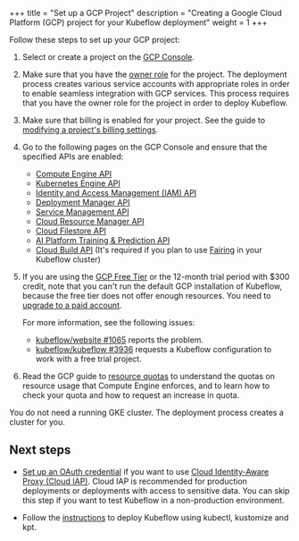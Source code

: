 +++
title = "Set up a GCP Project"
description = "Creating a Google Cloud Platform (GCP) project for your Kubeflow deployment"
weight = 1
+++

Follow these steps to set up your GCP project:

1. Select or create a project on the 
  [GCP Console](https://console.cloud.google.com/cloud-resource-manager).


1. Make sure that you have the 
  [owner role](https://cloud.google.com/iam/docs/understanding-roles#primitive_role_definitions)
  for the project.
  The deployment process creates various service accounts with
  appropriate roles in order to enable seamless integration with
  GCP services. This process requires that you have the 
  owner role for the project in order to deploy Kubeflow.

1. Make sure that billing is enabled for your project. See the guide to
  [modifying a project's billing 
  settings](https://cloud.google.com/billing/docs/how-to/modify-project).

1. Go to the following pages on the GCP Console and ensure that the 
  specified APIs are enabled:

    * [Compute Engine API](https://console.cloud.google.com/apis/library/compute.googleapis.com)
    * [Kubernetes Engine API](https://console.cloud.google.com/apis/library/container.googleapis.com)
    * [Identity and Access Management (IAM) API](https://console.cloud.google.com/apis/library/iam.googleapis.com)
    * [Deployment Manager API](https://console.cloud.google.com/apis/library/deploymentmanager.googleapis.com)
    * [Service Management API](https://console.cloud.google.com/apis/api/servicemanagement.googleapis.com)
    * [Cloud Resource Manager API](https://console.developers.google.com/apis/library/cloudresourcemanager.googleapis.com)
    * [Cloud Filestore API](https://console.developers.google.com/apis/library/file.googleapis.com)
    * [AI Platform Training & Prediction API](https://console.developers.google.com/apis/library/ml.googleapis.com)
    * [Cloud Build API](https://console.cloud.google.com/apis/library/cloudbuild.googleapis.com) (It's required if you plan to use [Fairing](https://www.kubeflow.org/docs/fairing/) in your Kubeflow cluster)

1. If you are using the 
  [GCP Free Tier](https://cloud.google.com/free/docs/gcp-free-tier) or the
  12-month trial period with $300 credit, note that you can't run the default
  GCP installation of Kubeflow, because the free tier does not offer enough
  resources. You need to 
  [upgrade to a paid account](https://cloud.google.com/free/docs/gcp-free-tier#how-to-upgrade).
  
    For more information, see the following issues: 

    * [kubeflow/website #1065](https://github.com/kubeflow/website/issues/1065)
      reports the problem.
    * [kubeflow/kubeflow #3936](https://github.com/kubeflow/kubeflow/issues/3936)
      requests a Kubeflow configuration to work with a free trial project.

1. Read the GCP guide to [resource quotas](https://cloud.google.com/compute/quotas)
  to understand the quotas on resource usage that Compute Engine enforces, and 
  to learn how to check your quota and how to request an increase in quota.

You do not need a running GKE cluster. The deployment process creates a
cluster for you.

## Next steps

* [Set up an OAuth credential](/docs/gke/deploy/oauth-setup) if you want to use 
  [Cloud Identity-Aware Proxy (Cloud IAP)](https://cloud.google.com/iap/docs/).
  Cloud IAP is recommended for production deployments or deployments with access 
  to sensitive data. You can skip this step if you want to test Kubeflow
  in a non-production environment.

* Follow the [instructions](/docs/gke/deploy/deploy-cli) to deploy Kubeflow using kubectl, kustomize and kpt.
